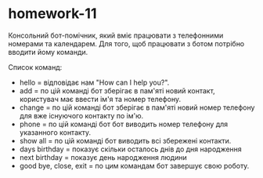 # homework-11

Консольний бот-помічник, який вміє працювати з телефонними номерами та календарем. Для того, щоб працювати з ботом потрібно вводити йому команди.

Список команд:

- hello = відповідає нам "How can I help you?".
- add = по цій команді бот зберігає в пам'яті новий контакт, користувач має ввести ім'я та номер телефону.
- change = по цій команді бот зберігає в пам'яті новий номер телефону для вже існуючого контакту по ім'ю.
- phone = по цій команді бот бот виводить номер телефону для указанного контакту.
- show all = по цій команді бот виводить всі збережені контакти.
- days birthday = показує скільки осталось днів до дня народження
- next birthday = показує день народження людини
- good bye, close, exit = по цим командам бот завершує свою роботу.
